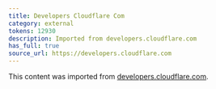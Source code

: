 ```yaml
---
title: Developers Cloudflare Com
category: external
tokens: 12930
description: Imported from developers.cloudflare.com
has_full: true
source_url: https://developers.cloudflare.com
---
```


This content was imported from [developers.cloudflare.com](https://developers.cloudflare.com).
